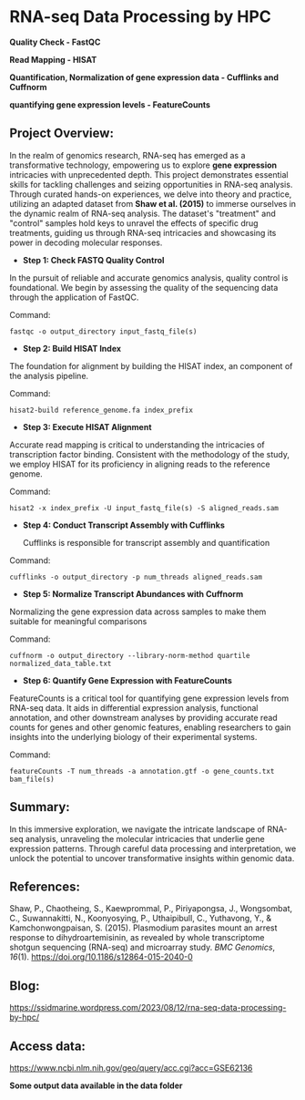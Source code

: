 # RNA-seq Data Processing by HPC

**Quality Check - FastQC**

**Read Mapping - HISAT**

**Quantification, Normalization of gene expression data - Cufflinks and Cuffnorm**

**quantifying gene expression levels - FeatureCounts**

## Project Overview:

In the realm of genomics research, RNA-seq has emerged as a transformative technology, empowering us to explore **gene expression** intricacies with unprecedented depth. This project demonstrates essential skills for tackling challenges and seizing opportunities in RNA-seq analysis. Through curated hands-on experiences, we delve into theory and practice, utilizing an adapted dataset from **Shaw et al. (2015)** to immerse ourselves in the dynamic realm of RNA-seq analysis. The dataset's "treatment" and "control" samples hold keys to unravel the effects of specific drug treatments, guiding us through RNA-seq intricacies and showcasing its power in decoding molecular responses.

-   **Step 1: Check FASTQ Quality Control**

In the pursuit of reliable and accurate genomics analysis, quality control is foundational. We begin by assessing the quality of the sequencing data through the application of FastQC.

Command:

`fastqc -o output_directory input_fastq_file(s)`

-   **Step 2: Build HISAT Index**

The foundation for alignment by building the HISAT index, an component of the analysis pipeline.

Command:

`hisat2-build reference_genome.fa index_prefix`

-   **Step 3: Execute HISAT Alignment**

Accurate read mapping is critical to understanding the intricacies of transcription factor binding. Consistent with the methodology of the study, we employ HISAT for its proficiency in aligning reads to the reference genome.

Command:

`hisat2 -x index_prefix -U input_fastq_file(s) -S aligned_reads.sam`

-   **Step 4: Conduct Transcript Assembly with Cufflinks**

    Cufflinks is responsible for transcript assembly and quantification

Command:

`cufflinks -o output_directory -p num_threads aligned_reads.sam`

-   **Step 5: Normalize Transcript Abundances with Cuffnorm**

Normalizing the gene expression data across samples to make them suitable for meaningful comparisons

Command:

`cuffnorm -o output_directory --library-norm-method quartile normalized_data_table.txt`

-   **Step 6: Quantify Gene Expression with FeatureCounts**

FeatureCounts is a critical tool for quantifying gene expression levels from RNA-seq data. It aids in differential expression analysis, functional annotation, and other downstream analyses by providing accurate read counts for genes and other genomic features, enabling researchers to gain insights into the underlying biology of their experimental systems.

Command:

`featureCounts -T num_threads -a annotation.gtf -o gene_counts.txt bam_file(s)`

## Summary:

In this immersive exploration, we navigate the intricate landscape of RNA-seq analysis, unraveling the molecular intricacies that underlie gene expression patterns. Through careful data processing and interpretation, we unlock the potential to uncover transformative insights within genomic data.

## References:

Shaw, P., Chaotheing, S., Kaewprommal, P., Piriyapongsa, J., Wongsombat, C., Suwannakitti, N., Koonyosying, P., Uthaipibull, C., Yuthavong, Y., & Kamchonwongpaisan, S. (2015). Plasmodium parasites mount an arrest response to dihydroartemisinin, as revealed by whole transcriptome shotgun sequencing (RNA-seq) and microarray study. *BMC Genomics*, *16*(1). <https://doi.org/10.1186/s12864-015-2040-0>

## Blog:

<https://ssidmarine.wordpress.com/2023/08/12/rna-seq-data-processing-by-hpc/>

## Access data:

<https://www.ncbi.nlm.nih.gov/geo/query/acc.cgi?acc=GSE62136>

**Some output data available in the data folder**

